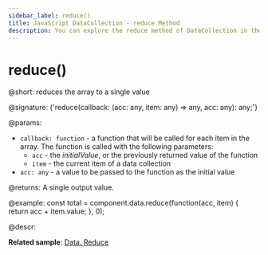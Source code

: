 ```yaml
---
sidebar_label: reduce()
title: JavaScript DataCollection - reduce Method 
description: You can explore the reduce method of DataCollection in the documentation of the DHTMLX JavaScript UI library. Browse developer guides and API reference, try out code examples and live demos, and download a free 30-day evaluation version of DHTMLX Suite.
---
```


# reduce()

@short: reduces the array to a single value

@signature: {'reduce(callback: (acc: any, item: any) => any, acc: any): any;'}

@params:

- `callback: function` - a function that will be called for each item in the array. The function is called with the following parameters:
    - `acc` - the *initialValue*, or the previously returned value of the function
    - `item` - the current item of a data collection
- `acc: any` - a value to be passed to the function as the initial value

@returns:
A single output value.

@example:
const total = component.data.reduce(function(acc, item) {
    return acc + item.value;
}, 0);

@descr:

**Related sample**: [Data. Reduce](https://snippet.dhtmlx.com/pv7hewc7)

